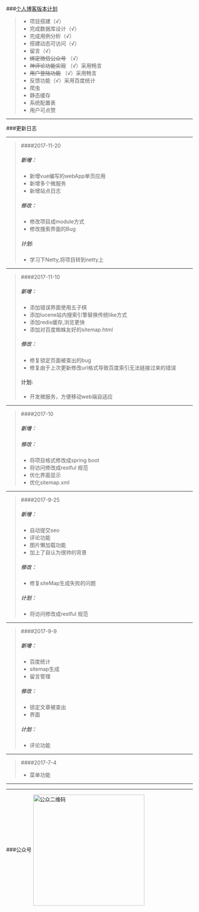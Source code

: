 
###[个人博客版本计划](http://lihang.xyz)

>*  项目搭建（√）
>*  完成数据库设计（√）
>*  完成用例分析（√）
>*  搭建动态可访问（√）
>*  留言（√）
>*  ~~绑定微信公众号~~ （√）
>*  ~~神评论功能实现~~ （√）采用畅言
>*  ~~用户登陆功能~~  （√）采用畅言
>*  反馈功能（√）采用百度统计
>*  爬虫
>*  静态缓存
>*  系统配置表
>*  用户可点赞


***
	
###更新日志  
***
>####2017-11-20
>##### 新增：
>* 新增vue编写的webApp单页应用
>* 新增多个微服务
>* 新增站点日志
>##### 修改：
>* 修改项目成module方式
>* 修改搜索界面的Bug
>##### 计划:
>* 学习下Netty,将项目转到netty上



***
>####2017-11-10
>##### 新增：
>* 添加错误界面使用五子棋
>* 添加lucene站内搜索引擎替换传统like方式
>* 添加redis缓存,浏览更快
>* 添加对百度蜘蛛友好的sitemap.html
>##### 修改：
>* 修复锁定页面被查出的bug
>* 修复由于上次更新修改url格式导致百度索引无法链接过来的错误
>#### 计划:
>* 开发微服务，方便移动web端自适应


***
>####2017-10
>##### 新增：
>##### 修改：
>* 将项目格式修改成spring boot 
>* 将访问修改成restful 规范
>* 优化界面显示
>* 优化sitemap.xml

 
***
>####2017-9-25
>##### 新增：
>* 自动提交seo 
>* 评论功能 
>* 图片懒加载功能 
>* 加上了自认为很帅的背景
>##### 修改：
>* 修复siteMap生成失败的问题 
>##### 计划：
>* 将访问修改成restful 规范
***

>####2017-9-9
>##### 新增：
>* 百度统计
>* sitemap生成
>* 留言管理
>##### 修改：
>* 锁定文章被查出
>* 界面
>##### 计划：
>* 评论功能


***
>####2017-7-4  
>* 菜单功能

***




***
###公众号
<img src="http://www.lihang.xyz/images/weixin.jpg" width = "300" height = "300" alt="公众二维码" align=center />

